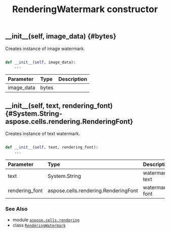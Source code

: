 ﻿---
title: RenderingWatermark constructor
second_title: Aspose.Cells for Python via .NET API References
description: 
type: docs
weight: 10
url: /aspose.cells.rendering/renderingwatermark/__init__/
is_root: false
---

## \_\_init\_\_(self, image_data) {#bytes}

Creates instance of image watermark.



```python

def __init__(self, image_data):
    ...
```


| Parameter | Type | Description |
| :- | :- | :- |
| image_data | bytes |  |


## \_\_init\_\_(self, text, rendering_font) {#System.String-aspose.cells.rendering.RenderingFont}

Creates instance of text watermark.



```python

def __init__(self, text, rendering_font):
    ...
```


| Parameter | Type | Description |
| :- | :- | :- |
| text | System.String | watermark text |
| rendering_font | aspose.cells.rendering.RenderingFont | watermark font |



### See Also
* module [`aspose.cells.rendering`](../../)
* class [`RenderingWatermark`](/cells/python-net/aspose.cells.rendering/renderingwatermark)
